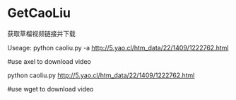 GetCaoLiu
=========

获取草榴视频链接并下载

Useage: python caoliu.py -a http://5.yao.cl/htm_data/22/1409/1222762.html    

#use axel to download video

python caoliu.py http://5.yao.cl/htm_data/22/1409/1222762.html       

#use wget to download video

